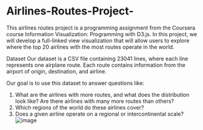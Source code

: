 # Airlines-Routes-Project-

This airlines routes project is a programming assignment from the Coursera course Information Visualization: Programming with D3.js. In this project, we will develop a full-linked view visualization that will allow users to explore where the top 20 airlines with the most routes operate in the world. 


Dataset
Our dataset is a CSV file containing 23041 lines, where each line represents one airplane route. Each route contains information from the airport of origin, destination, and airline. 

Our goal is to use this dataset to answer questions like:
1.	What are the airlines with more routes, and what does the distribution look like? Are there airlines with many more routes than others?
2.	Which regions of the world do these airlines cover?
3.	Does a given airline operate on a regional or intercontinental scale?
![image](https://user-images.githubusercontent.com/114206263/211177809-6a716965-c72e-43f8-9126-07253b882c2c.png)
